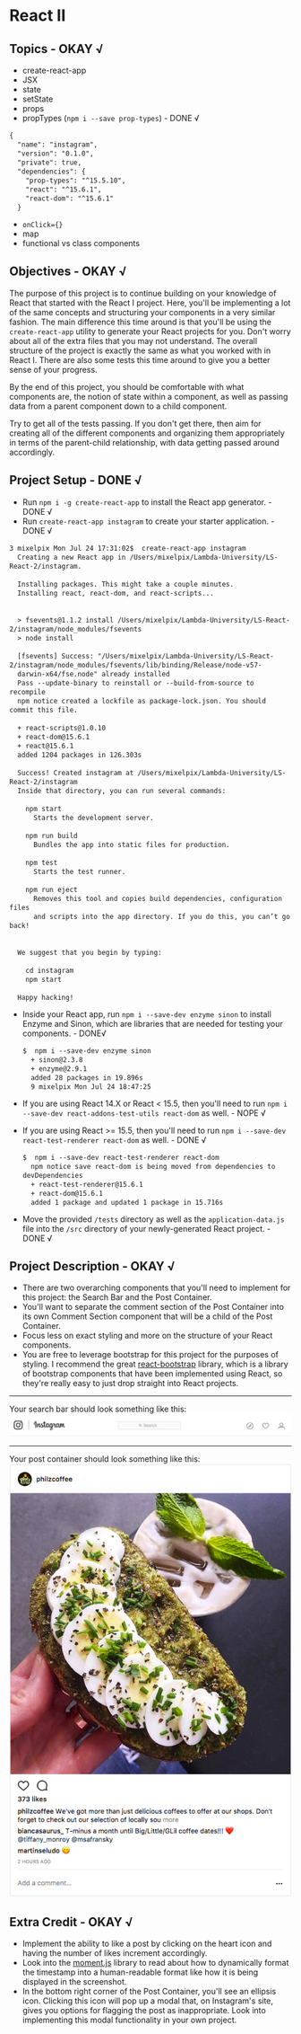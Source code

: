 # React II

## Topics - OKAY √
 * create-react-app
 * JSX
 * state
 * setState
 * props
 * propTypes (`npm i --save prop-types`) - DONE √
  ```console
  {
    "name": "instagram",
    "version": "0.1.0",
    "private": true,
    "dependencies": {
      "prop-types": "^15.5.10",
      "react": "^15.6.1",
      "react-dom": "^15.6.1"
    }
  ```

 * `onClick={}`
 * map
 * functional vs class components

## Objectives - OKAY √
The purpose of this project is to continue building on your knowledge of React that started with the React I project. Here, you'll be implementing a lot of the same concepts and structuring your components in a very similar fashion. The main difference this time around is that you'll be using the `create-react-app` utility to generate your React projects for you. Don't worry about all of the extra files that you may not understand. The overall structure of the project is exactly the same as what you worked with in React I. There are also some tests this time around to give you a better sense of your progress.

By the end of this project, you should be comfortable with what components are, the notion of state within a component, as well as passing data from a parent component down to a child component.

Try to get all of the tests passing. If you don't get there, then aim for creating all of the different components and organizing them appropriately in terms of the parent-child relationship, with data getting passed around accordingly.

## Project Setup - DONE √
  * Run `npm i -g create-react-app` to install the React app generator. - DONE √
  * Run `create-react-app instagram` to create your starter application. - DONE √
  ```console
  3 mixelpix Mon Jul 24 17:31:02$  create-react-app instagram
    Creating a new React app in /Users/mixelpix/Lambda-University/LS-React-2/instagram.

    Installing packages. This might take a couple minutes.
    Installing react, react-dom, and react-scripts...


    > fsevents@1.1.2 install /Users/mixelpix/Lambda-University/LS-React-2/instagram/node_modules/fsevents
    > node install

    [fsevents] Success: "/Users/mixelpix/Lambda-University/LS-React-2/instagram/node_modules/fsevents/lib/binding/Release/node-v57-
    darwin-x64/fse.node" already installed
    Pass --update-binary to reinstall or --build-from-source to recompile
    npm notice created a lockfile as package-lock.json. You should commit this file.

    + react-scripts@1.0.10
    + react-dom@15.6.1
    + react@15.6.1
    added 1204 packages in 126.303s

    Success! Created instagram at /Users/mixelpix/Lambda-University/LS-React-2/instagram
    Inside that directory, you can run several commands:

      npm start
        Starts the development server.

      npm run build
        Bundles the app into static files for production.

      npm test
        Starts the test runner.

      npm run eject
        Removes this tool and copies build dependencies, configuration files
        and scripts into the app directory. If you do this, you can’t go back!


    We suggest that you begin by typing:

      cd instagram
      npm start

    Happy hacking!
  ```


  * Inside your React app, run `npm i --save-dev enzyme sinon` to install Enzyme and Sinon, which are libraries that are needed for testing your components. - DONE√
    ```console
    $  npm i --save-dev enzyme sinon
      + sinon@2.3.8
      + enzyme@2.9.1
      added 28 packages in 19.896s
      9 mixelpix Mon Jul 24 18:47:25
    ```

  * If you are using React 14.X or React < 15.5, then you'll need to run `npm i --save-dev react-addons-test-utils react-dom` as well. - NOPE √
  * If you are using React >= 15.5, then you'll need to run `npm i --save-dev react-test-renderer react-dom` as well. - DONE √
    ```console
    $  npm i --save-dev react-test-renderer react-dom
      npm notice save react-dom is being moved from dependencies to devDependencies
      + react-test-renderer@15.6.1
      + react-dom@15.6.1
      added 1 package and updated 1 package in 15.716s
    ```
  * Move the provided `/tests` directory as well as the `application-data.js` file into the `/src` directory of your newly-generated React project. - DONE √

## Project Description - OKAY √
  * There are two overarching components that you'll need to implement for this project: the Search Bar and the Post Container.
  * You'll want to separate the comment section of the Post Container into its own Comment Section component that will be a child of the Post Container.
  * Focus less on exact styling and more on the structure of your React components.
  * You are free to leverage bootstrap for this project for the purposes of styling. I recommend the great [react-bootstrap](https://react-bootstrap.github.io) library, which is a library of bootstrap components that have been implemented using React, so they're really easy to just drop straight into React projects.

---

Your search bar should look something like this:
![alt tag](/assets/ig_search_bar.png)

---

Your post container should look something like this:
![alt tag](/assets/ig_post.png)

## Extra Credit - OKAY √
  * Implement the ability to like a post by clicking on the heart icon and having the number of likes increment accordingly.
  * Look into the [moment.js](https://momentjs.com/) library to read about how to dynamically format the timestamp into a human-readable format like how it is being displayed in the screenshot.
  * In the bottom right corner of the Post Container, you'll see an ellipsis icon. Clicking this icon will pop up a modal that, on Instagram's site, gives you options for flagging the post as inappropriate. Look into implementing this modal functionality in your own project.
